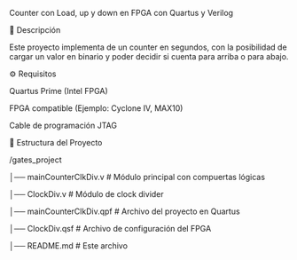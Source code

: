 Counter con Load, up y down en FPGA con Quartus y Verilog

📌 Descripción

Este proyecto implementa de un counter en segundos, con la posibilidad de cargar un valor en binario y poder decidir si cuenta para arriba o para abajo.

⚙️ Requisitos

Quartus Prime (Intel FPGA)

FPGA compatible (Ejemplo: Cyclone IV, MAX10)

Cable de programación JTAG

📂 Estructura del Proyecto

/gates_project

│── mainCounterClkDiv.v         # Módulo principal con compuertas lógicas

│── ClockDiv.v      # Módulo de clock divider

│── mainCounterClkDiv.qpf       # Archivo del proyecto en Quartus

│── ClockDiv.qsf       # Archivo de configuración del FPGA

│── README.md       # Este archivo